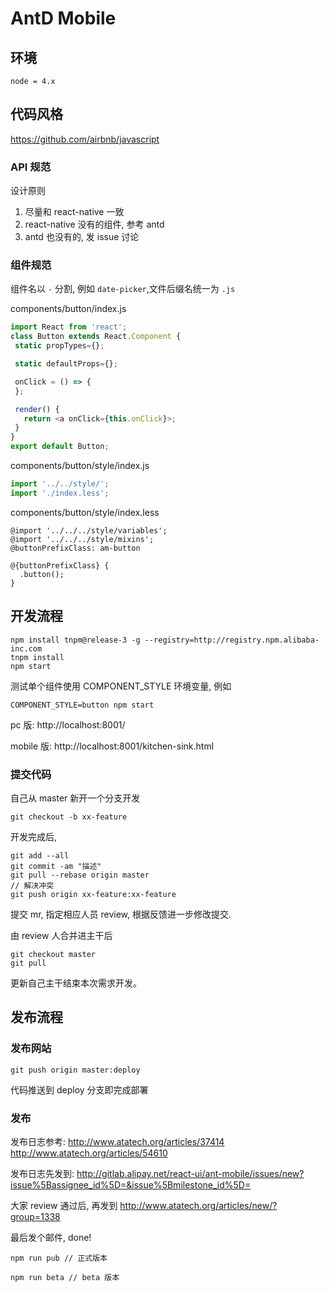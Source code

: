 # AntD Mobile

## 环境

```
node = 4.x
```

## 代码风格

https://github.com/airbnb/javascript

### API 规范

设计原则

1. 尽量和 react-native 一致
2. react-native 没有的组件, 参考 antd
3. antd 也没有的, 发 issue 讨论

### 组件规范

组件名以 `-` 分割, 例如 `date-picker`,文件后缀名统一为 `.js`


components/button/index.js

```js
import React from 'react';
class Button extends React.Component {
 static propTypes={};

 static defaultProps={};

 onClick = () => {
 };

 render() {
   return <a onClick={this.onClick}>;
 }
}
export default Button;
```

components/button/style/index.js

```js
import '../../style/';
import './index.less';
```

components/button/style/index.less

```less
@import '../../../style/variables';
@import '../../../style/mixins';
@buttonPrefixClass: am-button

@{buttonPrefixClass} {
  .button();
}
```

## 开发流程

```
npm install tnpm@release-3 -g --registry=http://registry.npm.alibaba-inc.com
tnpm install
npm start
```

测试单个组件使用 COMPONENT_STYLE 环境变量, 例如

```
COMPONENT_STYLE=button npm start
```

pc 版: http://localhost:8001/

mobile 版: http://localhost:8001/kitchen-sink.html

### 提交代码

自己从 master 新开一个分支开发

```
git checkout -b xx-feature
```

开发完成后,

```
git add --all
git commit -am "描述"
git pull --rebase origin master
// 解决冲突
git push origin xx-feature:xx-feature
```

提交 mr, 指定相应人员 review, 根据反馈进一步修改提交.

由 review 人合并进主干后

```
git checkout master
git pull
```


更新自己主干结束本次需求开发。


## 发布流程

### 发布网站

```
git push origin master:deploy
```

代码推送到 deploy 分支即完成部署

### 发布

发布日志参考: http://www.atatech.org/articles/37414   http://www.atatech.org/articles/54610

发布日志先发到: http://gitlab.alipay.net/react-ui/ant-mobile/issues/new?issue%5Bassignee_id%5D=&issue%5Bmilestone_id%5D=

大家 review 通过后, 再发到 http://www.atatech.org/articles/new/?group=1338

最后发个邮件, done!


```
npm run pub // 正式版本

npm run beta // beta 版本
```
